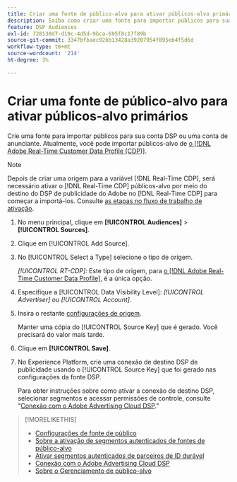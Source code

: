 ```yaml
---
title: Criar uma fonte de público-alvo para ativar públicos-alvo primários
description: Saiba como criar uma fonte para importar públicos para sua conta ou uma conta de anunciante.
feature: DSP Audiences
exl-id: 728130d7-d19c-4d5d-9bca-695f8c17f89b
source-git-commit: 3347bfbaec92bb13428a39207954f895eb4f5d6d
workflow-type: tm+mt
source-wordcount: '214'
ht-degree: 3%

---
```


# Criar uma fonte de público-alvo para ativar públicos-alvo primários

<!-- Will this remain for admin users/Adobe Account Team users only? -->

Crie uma fonte para importar públicos para sua conta DSP ou uma conta de anunciante. Atualmente, você pode importar públicos-alvo de [o [!DNL Adobe Real-Time Customer Data Profile (CDP)]](https://experienceleague.adobe.com/docs/experience-platform/rtcdp/overview.html?lang=pt-BR).

>[!NOTE]
>
>Depois de criar uma origem para a variável [!DNL Real-Time CDP], será necessário ativar o [!DNL Real-Time CDP] públicos-alvo por meio do destino do DSP de publicidade do Adobe no [!DNL Real-Time CDP] para começar a importá-los. Consulte [as etapas no fluxo de trabalho de ativação](source-about.md#workflow-sources).

1. No menu principal, clique em **[!UICONTROL Audiences]** > **[!UICONTROL Sources]**.

1. Clique em [!UICONTROL Add Source].

1. No [!UICONTROL Select a Type] selecione o tipo de origem.

   *[!UICONTROL RT-CDP]*: Este tipo de origem, para [o [!DNL Adobe Real-Time Customer Data Profile]](source-about.md), é a única opção.

1. Especifique a [!UICONTROL Data Visibility Level]: *[!UICONTROL Advertiser]* ou *[!UICONTROL Account]*.

1. Insira o restante [configurações de origem](source-settings.md).

   Manter uma cópia do [!UICONTROL Source Key] que é gerado. Você precisará do valor mais tarde.

1. Clique em **[!UICONTROL Save]**.

1. No Experience Platform, crie uma conexão de destino DSP de publicidade usando o [!UICONTROL Source Key] que foi gerado nas configurações da fonte DSP.

   Para obter instruções sobre como ativar a conexão de destino DSP, selecionar segmentos e acessar permissões de controle, consulte &quot;[Conexão com o Adobe Advertising Cloud DSP](https://experienceleague.adobe.com/docs/experience-platform/destinations/catalog/advertising/adobe-advertising-cloud-connection.html).&quot;

>[!MORELIKETHIS]
>
>* [Configurações de fonte de público](source-settings.md)
>* [Sobre a ativação de segmentos autenticados de fontes de público-alvo](source-about.md)
>* [Ativar segmentos autenticados de parceiros de ID durável](source-durable-id.md)<!-- title?-->
>* [Conexão com o Adobe Advertising Cloud DSP](https://experienceleague.adobe.com/docs/experience-platform/destinations/catalog/advertising/adobe-advertising-cloud-connection.html)
>* [Sobre o Gerenciamento de público-alvo](/help/dsp/audiences/audience-about.md)


